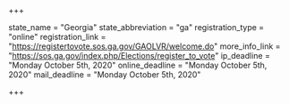 +++

state_name = "Georgia"
state_abbreviation = "ga"
registration_type = "online"
registration_link = "https://registertovote.sos.ga.gov/GAOLVR/welcome.do"
more_info_link = "https://sos.ga.gov/index.php/Elections/register_to_vote"
ip_deadline = "Monday October 5th, 2020"
online_deadline = "Monday October 5th, 2020"
mail_deadline = "Monday October 5th, 2020"

+++